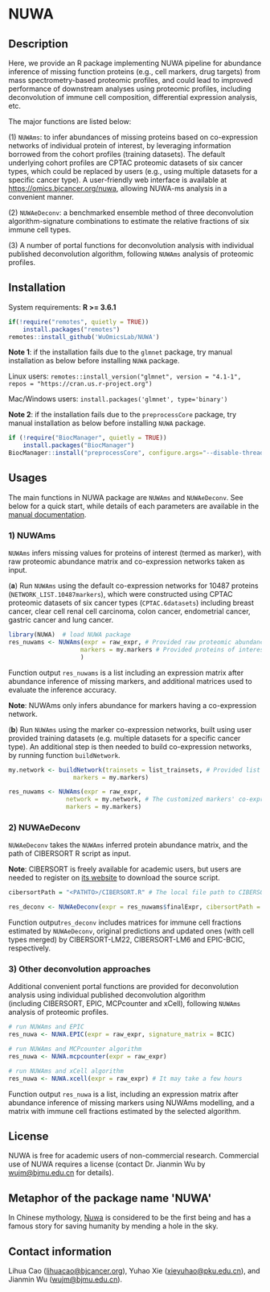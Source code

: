 # NUWA

## Description

Here, we provide an R package implementing NUWA pipeline for abundance inference of missing function proteins (e.g., cell markers, drug targets) from mass spectrometry-based proteomic profiles, and could lead to improved performance of downstream analyses using proteomic profiles, including deconvolution of immune cell composition, differential expression analysis, etc. 

The major functions are listed below:

(1) `NUWAms`: to infer abundances of missing proteins based on co-expression networks of individual protein of interest, by leveraging information borrowed from the cohort profiles (training datasets). The default underlying cohort profiles are CPTAC proteomic datasets of six cancer types, which could be replaced by users (e.g., using multiple datasets for a specific cancer type). A user-friendly web interface is available at https://omics.bjcancer.org/nuwa, allowing NUWA-ms analysis in a convenient manner.

(2) `NUWAeDeconv`: a benchmarked ensemble method of three deconvolution algorithm-signature combinations to estimate the relative fractions of six immune cell types. 

(3) A number of portal functions for deconvolution analysis with individual published deconvolution algorithm, following `NUWAms` analysis of proteomic profiles.


## Installation

System requirements: <b>R >= 3.6.1</b>

```R
if(!require("remotes", quietly = TRUE))
    install.packages("remotes")
remotes::install_github('WuOmicsLab/NUWA')
```
<b>Note 1</b>: if the installation fails due to the `glmnet` package, try manual installation as below before installing `NUWA` package.

Linux users:
`remotes::install_version("glmnet", version = "4.1-1", repos = "https://cran.us.r-project.org")` 

Mac/Windows users:
`install.packages('glmnet', type='binary')`

<b>Note 2</b>: if the installation fails due to the `preprocessCore` package, try manual installation as below before installing `NUWA` package.

```R
if (!require("BiocManager", quietly = TRUE))
    install.packages("BiocManager")
BiocManager::install("preprocessCore", configure.args="--disable-threading", force = TRUE)
```

## Usages

The main functions in NUWA package are `NUWAms` and `NUWAeDeconv`. See below for a quick start, while details of each parameters are available in the [manual documentation](https://github.com/WuOmicsLab/NUWA/blob/main/NUWA_1.1.pdf).

### 1) NUWAms

`NUWAms` infers missing values for proteins of interest (termed as marker), with raw proteomic abundance matrix and co-expression networks taken as input. 

(**a**) Run `NUWAms` using the default co-expression networks for 10487 proteins (`NETWORK_LIST.10487markers`), which were constructed using CPTAC proteomic datasets of six cancer types (`CPTAC.6datasets`) including breast cancer, clear cell renal cell carcinoma, colon cancer, endometrial cancer, gastric cancer and lung cancer. 

```R
library(NUWA)  # load NUWA package
res_nuwams <- NUWAms(expr = raw_expr, # Provided raw proteomic abundance matrix for inference of missing values
                    markers = my.markers # Provided proteins of interest
                    )
```
Function output `res_nuwams` is a list including an expression matrix after abundance inference of missing markers, and additional matrices used to evaluate the inference accuracy. 

<b>Note</b>: NUWAms only infers abundance for markers having a co-expression network. 

(**b**) Run `NUWAms` using the marker co-expression networks, built using user provided training datasets (e.g. multiple datasets for a specific cancer type). An additional step is then needed to build co-expression networks, by running function `buildNetwork`.

```R
my.network <- buildNetwork(trainsets = list_trainsets, # Provided list containing user provided multiple trainsets 
                  markers = my.markers)

res_nuwams <- NUWAms(expr = raw_expr,
                network = my.network, # The customized markers' co-expression networks built in the previous step
                markers = my.markers)
```

### 2) NUWAeDeconv

`NUWAeDeconv` takes the `NUWAms` inferred protein abundance matrix, and the path of CIBERSORT R script as input. 

<b>Note</b>: CIBERSORT is freely available for academic users, but users are needed to register on [its website](https://cibersort.stanford.edu) to download the source script.

```R
cibersortPath = "<PATHTO>/CIBERSORT.R" # The local file path to CIBERSORT R source code

res_deconv <- NUWAeDeconv(expr = res_nuwams$finalExpr, cibersortPath = cibersortPath)
```

Function output`res_deconv` includes matrices for immune cell fractions estimated by `NUWAeDeconv`, original predictions and updated ones (with cell types merged)  by CIBERSORT-LM22, CIBERSORT-LM6 and EPIC-BCIC, respectively. 


### 3) Other deconvolution approaches

Additional convenient portal functions are provided for deconvolution analysis using individual published deconvolution algorithm (including CIBERSORT, EPIC, MCPcounter and xCell), following `NUWAms` analysis of proteomic profiles.

```R
# run NUWAms and EPIC
res_nuwa <- NUWA.EPIC(expr = raw_expr, signature_matrix = BCIC)

# run NUWAms and MCPcounter algorithm
res_nuwa <- NUWA.mcpcounter(expr = raw_expr)

# run NUWAms and xCell algorithm
res_nuwa <- NUWA.xcell(expr = raw_expr) # It may take a few hours
```
Function output `res_nuwa` is a list, including an expression matrix after abundance inference of missing markers using NUWAms modelling, and a matrix with immune cell fractions estimated by the selected algorithm.

## License
NUWA is free for academic users of non-commercial research. Commercial use of NUWA requires a license (contact Dr. Jianmin Wu by wujm@bjmu.edu.cn for details). 

## Metaphor of the package name 'NUWA'
In Chinese mythology, [Nuwa](https://mythopedia.com/topics/nuwa) is considered to be the first being and has a famous story for saving humanity by mending a hole in the sky.

## Contact information
Lihua Cao (lihuacao@bjcancer.org), Yuhao Xie (xieyuhao@pku.edu.cn), and Jianmin Wu (wujm@bjmu.edu.cn).
